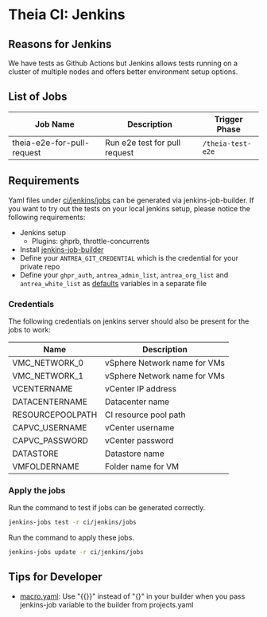 # Theia CI: Jenkins

## Reasons for Jenkins

We have tests as Github Actions but Jenkins allows tests running on a cluster of
multiple nodes and offers better environment setup options.

## List of Jobs

| Job Name | Description                                    | Trigger Phase   |
|----------|------------------------------------------------|-----------------|
|  theia-e2e-for-pull-request | Run e2e test for pull request                  | `/theia-test-e2e` |

## Requirements

Yaml files under [ci/jenkins/jobs](/ci/jenkins/jobs) can be generated via
jenkins-job-builder. If you want to try out the tests on your local jenkins
setup, please notice the following requirements:

* Jenkins setup
  * Plugins: ghprb, throttle-concurrents
* Install
  [jenkins-job-builder](https://docs.openstack.org/infra/jenkins-job-builder/index.html)
* Define your `ANTREA_GIT_CREDENTIAL` which is the credential for your private
  repo
* Define your `ghpr_auth`, `antrea_admin_list`, `antrea_org_list` and
  `antrea_white_list` as
  [defaults](https://docs.openstack.org/infra/jenkins-job-builder/definition.html#defaults)
  variables in a separate file

### Credentials

The following credentials on jenkins server should also be present for the jobs to work:

| Name         | Description                       |
|--------------|-----------------------------------|
| VMC_NETWORK_0 | vSphere Network name for VMs  |
 | VMC_NETWORK_1 | vSphere Network name for VMs  |
 | VCENTERNAME  | vCenter IP address                |
 | DATACENTERNAME | Datacenter name                   |
 | RESOURCEPOOLPATH | CI resource pool path             |
 | CAPVC_USERNAME | vCenter username              |
 | CAPVC_PASSWORD | vCenter password              |
| DATASTORE | Datastore name                    |
| VMFOLDERNAME | Folder name for VM                |

### Apply the jobs

Run the command to test if jobs can be generated correctly.  

```bash
jenkins-jobs test -r ci/jenkins/jobs
```

Run the command to apply these jobs.  

```bash
jenkins-jobs update -r ci/jenkins/jobs
```

## Tips for Developer

* [macro.yaml](/ci/jenkins/jobs/macros.yaml): Use "{{}}" instead of "{}" in your builder when you pass jenkins-job variable to the builder from projects.yaml
